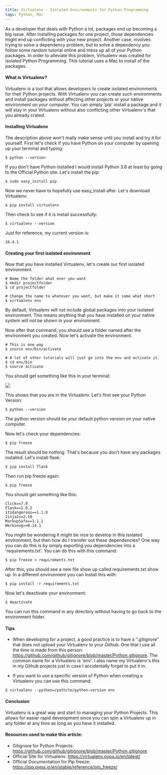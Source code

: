 ```yaml
---
title: Virtualenv - Isolated Environments for Python Programming
tags: Python, Mac
---
```


As a developer that deals with Python a lot, packages end up becoming a big issue. After installing packages for one project, those dependencies might end up conflicting with your new project. Another case, involves trying to solve a dependency problem, but to solve a dependency you follow some random tutorial online and mess up all of your Python packages. In order to alleviate this problem, Virtualenv was created for isolated Python Programming.
This tutorial uses a Mac to install of the packages.

#### What is Virtualenv?

Virtualenv is a tool that allows developers to create isolated environments for their Python projects. With Virtualenv you can create such environments and install packages without affecting other projects or your native environment on your computer. You can simply 'pip' install a package and it will stay in your Virtualenv without also conflicting other Virtualenv's that you already crated.


#### Installing Virtualenv

The description above won't really make sense until you install and try it for yourself. First let's check if you have Python on your computer by opening up your terminal and typing:

```shell
$ python --version
```

If you don't have Python installed I would install Python 3.6 at least by going to the Official Python site. Let's install the pip:

```shell
$ sudo easy_install pip
```

Now we never have to hopefully use easy_install after. Let's download Virtualenv:

```shell
$ pip install virtualenv
```

Then check to see if it is install successfully:

```shell
$ virtualenv --version
```

Just for reference, my current version is:

```shell
16.4.1
```

#### Creating your first isolated environment

Now that you have installed Virtualenv, let's create our first isolated environment.

```shell
# Name the folder what ever you want
$ mkdir projectfolder
$ cd projectfolder

# Change the name to whatever you want, but make it some what short
$ virtualenv env
```

By default, Virtualenv will not include global packages into your isolated environment. This means anything that you have installed on your native system will not be shown in your environment.

Now after that command, you should see a folder named after the environment you created. Now let's activate the environment.

```shell
# This is one way
$ source env/bin/activate

# A lot of other tutorials will just go into the env and activate it.
$ cd env/bin
$ source activate
```

You should get something like this in your terminal:

![](/img/2019-03-03-Virtualenv/terminal_env_name.png)

This shows that you are in the Virtualenv. Let's first see your Python Version:

```shell
$ python --version
```

The python version should be your default python version on your native computer.

Now let's check your dependencies:

```shell
$ pip freeze
```

The result should be nothing. That's because you don't have any packages installed. Let's install flask:

```shell
$ pip install flask
```

Then run pip freeze again:

```shell
$ pip freeze
```

You should get something like this:

```shell
Click==7.0
Flask==1.0.2
itsdangerous==1.1.0
Jinja2==2.10
MarkupSafe==1.1.1
Werkzeug==0.14.1
```

You might be wondering it might be nice to develop in this isolated environment, but then how do I transfer out these dependencies? One way you can do this is by simply exporting you dependencies into a 'requirements.txt'. You can do this with this command:

```shell
$ pip freeze > requirements.txt
```

After this, you should see a new file show up called requirements.txt show up. In a different environment you can install this with:

```shell
$ pip install -r requirements.txt
```

Now let's deactivate your environment:

```shell
$ deactivate
```

You can run this command in any directory without having to go back to the environment folder.

#### Tips

- When developing for a project, a good practice is to have a ".gitignore" that does not upload your Virtualenv to your Github. One that I use all the time is made from this person: https://github.com/github/gitignore/blob/master/Python.gitignore. The common name for a Virtualenv is 'env'. I also name my Virtualenv's this in my Github projects just in case I accidentally forget to put it in.

- If you want to use a specific version of Python when creating a Virtualenv you can use this command:

```shell
$ virtualenv --python=/path/to/python-version env
```


#### Conclusion

Virtualenv is a great way and start to managing your Python Projects. This allows for easier rapid development since you can spin a Virtualenv up in any folder at any time as long as you have it installed.


#### Resources used to make this article:

- Gitignore for Python Projects: https://github.com/github/gitignore/blob/master/Python.gitignore
- Official Site for Virtualenv: https://virtualenv.pypa.io/en/latest/
- Official Documentation for Pip freeze: https://pip.pypa.io/en/stable/reference/pip_freeze/
